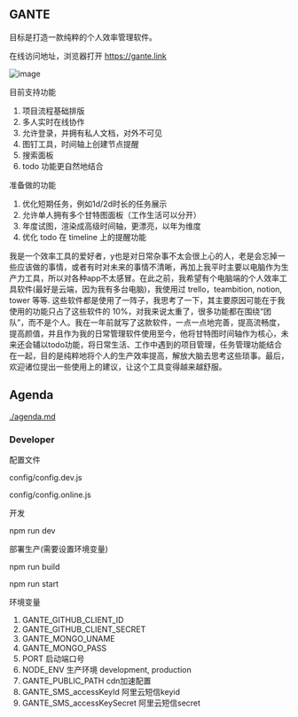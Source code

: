 ## GANTE

目标是打造一款纯粹的个人效率管理软件。

在线访问地址，浏览器打开 https://gante.link

![image](https://user-images.githubusercontent.com/9263655/219541219-dded8681-4e2c-4fab-addc-e543ff9d767c.png)

目前支持功能

1. 项目流程基础排版
2. 多人实时在线协作
3. 允许登录，并拥有私人文档，对外不可见
4. 图钉工具，时间轴上创建节点提醒
5. 搜索面板
6. todo 功能更自然地结合

准备做的功能

1. 优化短期任务，例如1d/2d时长的任务展示
2. 允许单人拥有多个甘特图面板（工作生活可以分开）
3. 年度试图，渲染成高级时间轴，更漂亮，以年为维度
4. 优化 todo 在 timeline 上的提醒功能


我是一个效率工具的爱好者，y也是对日常杂事不太会很上心的人，老是会忘掉一些应该做的事情，或者有时对未来的事情不清晰，再加上我平时主要以电脑作为生产力工具，所以对各种app不太感冒。在此之前，我希望有个电脑端的个人效率工具软件(最好是云端，因为我有多台电脑)，我使用过 trello，teambition, notion, tower 等等. 这些软件都是使用了一阵子，我思考了一下，其主要原因可能在于我使用的功能只占了这些软件的 10%，对我来说太重了，很多功能都在围绕“团队”，而不是个人。我在一年前就写了这款软件，一点一点地完善，提高流畅度，提高颜值，并且作为我的日常管理软件使用至今，他将甘特图时间轴作为核心，未来还会辅以todo功能，将日常生活、工作中遇到的项目管理，任务管理功能结合在一起，目的是纯粹地将个人的生产效率提高，解放大脑去思考这些琐事。最后，欢迎诸位提出一些使用上的建议，让这个工具变得越来越舒服。

## Agenda

[./agenda.md](./agemda.md)

### Developer

配置文件

config/config.dev.js

config/config.online.js

开发

npm run dev


部署生产(需要设置环境变量)

npm run build

npm run start


环境变量

1. GANTE_GITHUB_CLIENT_ID
2. GANTE_GITHUB_CLIENT_SECRET
3. GANTE_MONGO_UNAME
4. GANTE_MONGO_PASS
5. PORT 启动端口号
6. NODE_ENV 生产环境 development, production
7. GANTE_PUBLIC_PATH cdn加速配置
8. GANTE_SMS_accessKeyId 阿里云短信keyid
9. GANTE_SMS_accessKeySecret 阿里云短信secret
